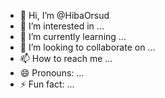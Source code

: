 - 👋 Hi, I’m @HibaOrsud
- 👀 I’m interested in ...
- 🌱 I’m currently learning ...
- 💞️ I’m looking to collaborate on ...
- 📫 How to reach me ...
- 😄 Pronouns: ...
- ⚡ Fun fact: ...

<!---
HibaOrsud/HibaOrsud is a ✨ special ✨ repository because its `README.md` (this file) appears on your GitHub profile.
You can click the Preview link to take a look at your changes.
--->
